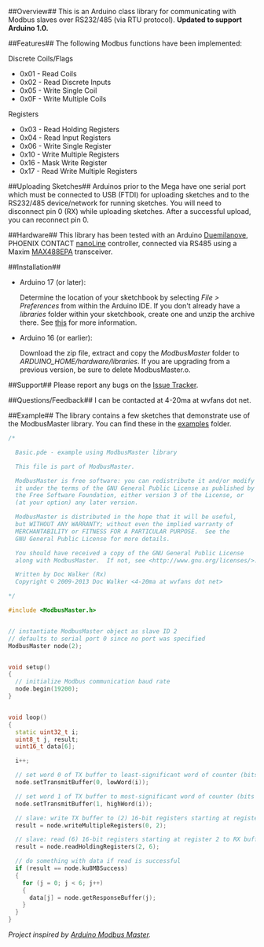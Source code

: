 ##Overview##
This is an Arduino class library for communicating with Modbus slaves over RS232/485 (via RTU protocol). **Updated to support Arduino 1.0.**

##Features##
The following Modbus functions have been implemented:

Discrete Coils/Flags

  * 0x01 - Read Coils
  * 0x02 - Read Discrete Inputs
  * 0x05 - Write Single Coil
  * 0x0F - Write Multiple Coils

Registers

  * 0x03 - Read Holding Registers
  * 0x04 - Read Input Registers
  * 0x06 - Write Single Register
  * 0x10 - Write Multiple Registers
  * 0x16 - Mask Write Register
  * 0x17 - Read Write Multiple Registers

##Uploading Sketches##
Arduinos prior to the Mega have one serial port which must be connected to USB (FTDI) for uploading sketches and to the RS232/485 device/network for running sketches. You will need to disconnect pin 0 (RX) while uploading sketches. After a successful upload, you can reconnect pin 0.

##Hardware##
This library has been tested with an Arduino [Duemilanove](http://www.arduino.cc/en/Main/ArduinoBoardDuemilanove), PHOENIX CONTACT [nanoLine](http://www.phoenixcontact.com/automation/34197.htm) controller, connected via RS485 using a Maxim [MAX488EPA](http://www.maxim-ic.com/quick_view2.cfm/qv_pk/1111) transceiver.

##Installation##
* Arduino 17 (or later):

  Determine the location of your sketchbook by selecting _File > Preferences_ from within the Arduino IDE. If you don't already have a _libraries_ folder within your sketchbook, create one and unzip the archive there. See [this](http://arduino.cc/blog/?p=313) for more information.

* Arduino 16 (or earlier):

  Download the zip file, extract and copy the _ModbusMaster_ folder to _ARDUINO\_HOME/hardware/libraries_. If you are upgrading from a previous version, be sure to delete ModbusMaster.o.

##Support##
Please report any bugs on the [Issue Tracker](/4-20ma/ModbusMaster/issues).

##Questions/Feedback##
I can be contacted at 4-20ma at wvfans dot net.

##Example##
The library contains a few sketches that demonstrate use of the ModbusMaster library. You can find these in the [examples](/4-20ma/ModbusMaster/tree/master/examples/) folder.

```c++
/*

  Basic.pde - example using ModbusMaster library

  This file is part of ModbusMaster.

  ModbusMaster is free software: you can redistribute it and/or modify
  it under the terms of the GNU General Public License as published by
  the Free Software Foundation, either version 3 of the License, or
  (at your option) any later version.

  ModbusMaster is distributed in the hope that it will be useful,
  but WITHOUT ANY WARRANTY; without even the implied warranty of
  MERCHANTABILITY or FITNESS FOR A PARTICULAR PURPOSE.  See the
  GNU General Public License for more details.

  You should have received a copy of the GNU General Public License
  along with ModbusMaster.  If not, see <http://www.gnu.org/licenses/>.

  Written by Doc Walker (Rx)
  Copyright © 2009-2013 Doc Walker <4-20ma at wvfans dot net>

*/

#include <ModbusMaster.h>


// instantiate ModbusMaster object as slave ID 2
// defaults to serial port 0 since no port was specified
ModbusMaster node(2);


void setup()
{
  // initialize Modbus communication baud rate
  node.begin(19200);
}


void loop()
{
  static uint32_t i;
  uint8_t j, result;
  uint16_t data[6];

  i++;

  // set word 0 of TX buffer to least-significant word of counter (bits 15..0)
  node.setTransmitBuffer(0, lowWord(i));

  // set word 1 of TX buffer to most-significant word of counter (bits 31..16)
  node.setTransmitBuffer(1, highWord(i));

  // slave: write TX buffer to (2) 16-bit registers starting at register 0
  result = node.writeMultipleRegisters(0, 2);

  // slave: read (6) 16-bit registers starting at register 2 to RX buffer
  result = node.readHoldingRegisters(2, 6);

  // do something with data if read is successful
  if (result == node.ku8MBSuccess)
  {
    for (j = 0; j < 6; j++)
    {
      data[j] = node.getResponseBuffer(j);
    }
  }
}
```

_Project inspired by [Arduino Modbus Master](http://sites.google.com/site/jpmzometa/arduino-mbrt/arduino-modbus-master)._
